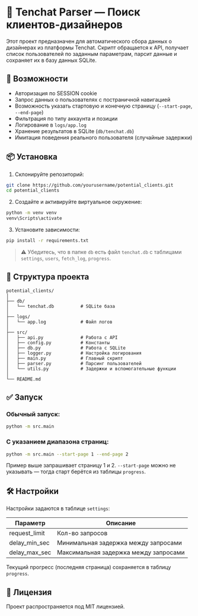 # 🎯 Tenchat Parser — Поиск клиентов-дизайнеров

Этот проект предназначен для автоматического сбора данных о дизайнерах из платформы Tenchat. Скрипт обращается к API, получает список пользователей по заданным параметрам, парсит данные и сохраняет их в базу данных SQLite.

## 🚀 Возможности

- Авторизация по SESSION cookie
- Запрос данных о пользователях с постраничной навигацией
- Возможность указать стартовую и конечную страницу (`--start-page`, `--end-page`)
- Фильтрация по типу аккаунта и позиции
- Логирование в `logs/app.log`
- Хранение результатов в SQLite (`db/tenchat.db`)
- Имитация поведения реального пользователя (случайные задержки)

## 📦 Установка

1. Склонируйте репозиторий:

```bash
git clone https://github.com/yourusername/potential_clients.git
cd potential_clients
```

2. Создайте и активируйте виртуальное окружение:

```bash
python -m venv venv
venv\Scripts\activate
```

3. Установите зависимости:

```bash
pip install -r requirements.txt
```

> ⚠️ Убедитесь, что в папке `db` есть файл `tenchat.db` с таблицами `settings`, `users`, `fetch_log`, `progress`.

## 🧠 Структура проекта

```
potential_clients/
│
├── db/
│   └── tenchat.db          # SQLite база
│
├── logs/
│   └── app.log             # Файл логов
│
├── src/
│   ├── api.py              # Работа с API
│   ├── config.py           # Константы
│   ├── db.py               # Работа с SQLite
│   ├── logger.py           # Настройка логирования
│   ├── main.py             # Главный скрипт
│   ├── parser.py           # Парсинг пользователей
│   └── utils.py            # Задержки и вспомогательные функции
│
└── README.md
```

## ✅ Запуск

### Обычный запуск:

```bash
python -m src.main
```

### С указанием диапазона страниц:

```bash
python -m src.main --start-page 1 --end-page 2
```

Пример выше запрашивает страницу 1 и 2. `--start-page` можно не указывать — тогда старт берётся из таблицы `progress`.

## 🛠 Настройки

Настройки задаются в таблице `settings`:

| Параметр        | Описание                              |
| --------------- | ------------------------------------- |
| request_limit   | Кол-во запросов                       |
| delay_min_sec   | Минимальная задержка между запросами  |
| delay_max_sec   | Максимальная задержка между запросами |

Текущий прогресс (последняя страница) сохраняется в таблицу `progress`.

## 📜 Лицензия

Проект распространяется под MIT лицензией.
